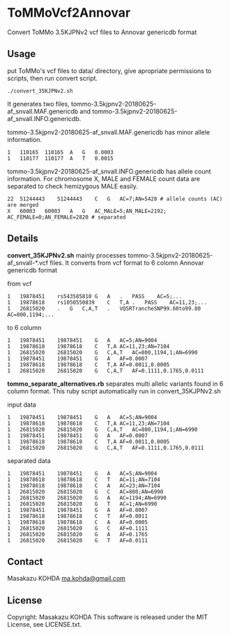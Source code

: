 # ToMMoVcf2Annovar
Convert ToMMo 3.5KJPNv2 vcf files to Annovar genericdb format

## Usage
put ToMMo's vcf files to data/ directory, give apropriate permissions to scripts, then run convert script.

`./convert_35KJPNv2.sh`

It generates two files, tommo-3.5kjpnv2-20180625-af_snvall.MAF.genericdb and tommo-3.5kjpnv2-20180625-af_snvall.INFO.genericdb.

tommo-3.5kjpnv2-20180625-af_snvall.MAF.genericdb has minor allele information.

    1	110165	110165	A	G	0.0003
    1	110177	110177	A	T	0.0015

tommo-3.5kjpnv2-20180625-af_snvall.INFO.genericdb has allele count information. For chromosome X, MALE and FEMALE count data are separated to check hemizygous MALE easily.

    22	51244443	51244443	C	G	AC=7;AN=5428 # allele counts (AC) are merged
    X	60003	60003	A	G	AC_MALE=5;AN_MALE=2192; AC_FEMALE=0;AN_FEMALE=2820 # separated

## Details
**convert_35KJPNv2.sh** mainly processes tommo-3.5kjpnv2-20180625-af_snvall-*.vcf files. It converts from vcf format to 6 colomn Annovar genericdb format

from vcf

    1	19878451	rs543585810	G	A	.	PASS	AC=5;...
    1	19878618	rs1050550839	C	T,A	.	PASS	AC=11,23;...
    1	26815020	.	G	C,A,T	.	VQSRTrancheSNP99.60to99.80	AC=800,1194;...

to 6 column

    1	19878451	19878451	G	A	AC=5;AN=9004
    1	19878618	19878618	C	T,A	AC=11,23;AN=7104
    1	26815020	26815020	G	C,A,T	AC=800,1194,1;AN=6990
    1	19878451	19878451	G	A	AF=0.0007
    1	19878618	19878618	C	T,A	AF=0.0011,0.0005
    1	26815020	26815020	G	C,A,T	AF=0.1111,0.1765,0.0111


**tommo_separate_alternatives.rb** separates multi allelic variants found in 6 column format. This ruby script automatically run in convert_35KJPNv2.sh

input data

    1	19878451	19878451	G	A	AC=5;AN=9004
    1	19878618	19878618	C	T,A	AC=11,23;AN=7104
    1	26815020	26815020	G	C,A,T	AC=800,1194,1;AN=6990
    1	19878451	19878451	G	A	AF=0.0007
    1	19878618	19878618	C	T,A	AF=0.0011,0.0005
    1	26815020	26815020	G	C,A,T	AF=0.1111,0.1765,0.0111

separated data

    1	19878451	19878451	G	A	AC=5;AN=9004
    1	19878618	19878618	C	T	AC=11;AN=7104
    1	19878618	19878618	C	A	AC=23;AN=7104
    1	26815020	26815020	G	C	AC=800;AN=6990
    1	26815020	26815020	G	A	AC=1194;AN=6990
    1	26815020	26815020	G	T	AC=1;AN=6990
    1	19878451	19878451	G	A	AF=0.0007
    1	19878618	19878618	C	T	AF=0.0011
    1	19878618	19878618	C	A	AF=0.0005
    1	26815020	26815020	G	C	AF=0.1111
    1	26815020	26815020	G	A	AF=0.1765
    1	26815020	26815020	G	T	AF=0.0111

## Contact
Masakazu KOHDA ma.kohda@gmail.com

## License
Copyright: Masakazu KOHDA
This software is released under the MIT License, see LICENSE.txt.


